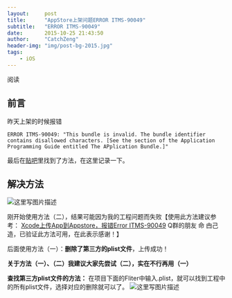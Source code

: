 ```yaml
---
layout:     post
title:      "AppStore上架问题ERROR ITMS-90049"
subtitle:   "ERROR ITMS-90049"
date:       2015-10-25 21:43:50
author:     "CatchZeng"
header-img: "img/post-bg-2015.jpg"
tags:
    - iOS
---
```


<span id="busuanzi_container_page_pv">
阅读 <span id="busuanzi_value_page_pv"></span>
</span>

## 前言

昨天上架的时候报错
```
ERROR ITMS-90049: "This bundle is invalid. The bundle identifier contains disallowed characters. [See the section of the Application Programming Guide entitled The APplication Bundle.]"
```
最后在[贴吧](http://tieba.baidu.com/p/4116151851)里找到了方法，在这里记录一下。


## 解决方法

![这里写图片描述](http://img.blog.csdn.net/20151024163556206)

刚开始使用方法（二），结果可能因为我的工程问题而失败【使用此方法建议参考： [Xcode上传App到Appstore，报错Error ITMS-90049](http://blog.csdn.net/h1101723183/article/details/49339681) Q群的朋友 命 甴己造，已验证此方法可用，在此表示感谢！】

后面使用方法（一）：**删除了第三方的plist文件**，上传成功！

**关于方法（一）、（二）我建议大家先尝试（二），实在不行再用（一）**

**查找第三方plist文件的方法：**
在项目下面的Fliter中输入.plist，就可以找到工程中的所有plist文件，选择对应的删除就可以了。
![这里写图片描述](http://img.blog.csdn.net/20151024163752361)
